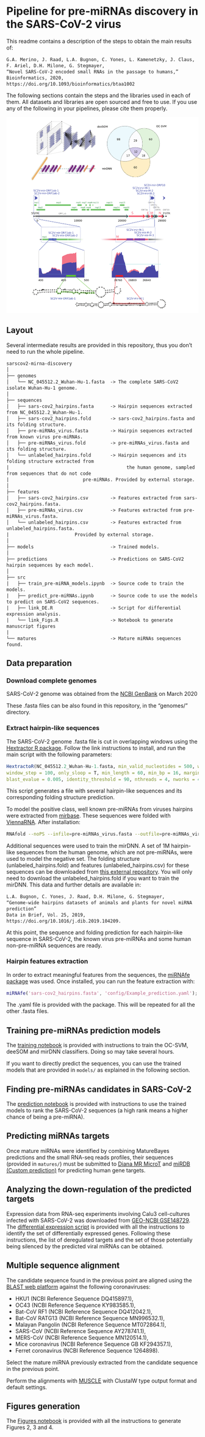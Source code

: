 # Pipeline for  pre-miRNAs discovery in the SARS-CoV-2 virus

This readme contains a description of the steps to obtain the main results of:

	G.A. Merino, J. Raad, L.A. Bugnon, C. Yones, L. Kamenetzky, J. Claus, F. Ariel, D.H. Milone, G. Stegmayer, 
	“Novel SARS-CoV-2 encoded small RNAs in the passage to humans,” Bioinformatics, 2020, 
	https://doi.org/10.1093/bioinformatics/btaa1002

The following sections contain the steps and the libraries used in each of them. All datasets and libraries are open sourced and free to use. If you use any of the following in your pipelines, please cite them properly.

![Abstract](abstract.png)

## Layout

Several intermediate results are provided in this repository, thus you don’t need to run the whole pipeline. 

```
sarscov2-mirna-discovery
│
├── genomes
│   └── NC_045512.2_Wuhan-Hu-1.fasta  -> The complete SARS-CoV2 isolate Wuhan-Hu-1 genome. 
│
├── sequences
│   ├── sars-cov2_hairpins.fasta      -> Hairpin sequences extracted from NC_045512.2_Wuhan-Hu-1.
│   ├── sars-cov2_hairpins.fold       -> sars-cov2_hairpins.fasta and its folding structure.
│   ├── pre-miRNAs_virus.fasta        -> Hairpin sequences extracted from known virus pre-miRNAs.
│   ├── pre-miRNAs_virus.fold         -> pre-miRNAs_virus.fasta and its folding structure. 
│   └── unlabeled_hairpins.fold       -> Hairpin sequences and its folding structure extracted from 
|                                           the human genome, sampled from sequences that do not code 
|   					    pre-miRNAs. Provided by external storage.
│
├── features
│   ├── sars-cov2_hairpins.csv        -> Features extracted from sars-cov2_hairpins.fasta.
│   ├── pre-miRNAs_virus.csv          -> Features extracted from pre-miRNAs_virus.fasta.
│   └── unlabeled_hairpins.csv        -> Features extracted from unlabeled_hairpins.fasta. 
|					     Provided by external storage.
│
├── models                            -> Trained models.
│
├── predictions                       -> Predictions on SARS-CoV2 hairpin sequences by each model.
│
├── src
|   ├── train_pre-miRNA_models.ipynb  -> Source code to train the models.
|   ├── predict_pre-miRNAs.ipynb      -> Source code to use the models to predict on SARS-CoV2 sequences.
|   ├── link_DE.R                     -> Script for differential expression analysis.
|   └── link_Figs.R                   -> Notebook to generate manuscript figures
|
└── matures                           -> Mature miRNAs sequences found.

```

##  Data preparation

### Download complete genomes
SARS-CoV-2 genome was obtained from the [NCBI GenBank](https://www.ncbi.nlm.nih.gov/nuccore/1798174254) on March 2020

These .fasta files can be also found in this repository, in the “genomes/” directory.

### Extract hairpin-like sequences 
The SARS-CoV-2 genome .fasta file is cut in overlapping windows using the [Hextractor R package](https://cran.r-project.org/web/packages/HextractoR/index.html). Follow the link instructions to install, and run the main script with the following parameters:    

```R
HextractoR(NC_045512.2_Wuhan-Hu-1.fasta, min_valid_nucleotides = 500, window_size = 600, 
window_step = 100, only_sloop = T, min_length = 60, min_bp = 16, margin_bp = 6, 
blast_evalue = 0.005, identity_threshold = 90, nthreads = 4, nworks = 4, filter_files = { })
```

This script generates a file with several hairpin-like sequences and its corresponding folding structure prediction. 

To model the positive class, well known pre-miRNAs from viruses hairpins were extracted from [mirbase](http://www.mirbase.org/). These sequences were 	folded with [ViennaRNA](https://www.tbi.univie.ac.at/RNA/). After installation:

```bash
RNAfold --noPS --infile=pre-miRNAs_virus.fasta --outfile=pre-miRNAs_virus.fold
```

Additional sequences were used to train the mirDNN. A set of 1M hairpin-like sequences from the human genome, which are not pre-miRNAs, were used to model the negative set. The folding structure (unlabeled_hairpins.fold) and features (unlabeled_hairpins.csv) for these sequences can be downloaded from [this external repository](https://sourceforge.net/projects/sourcesinc/files/mirdata/sequences/unlabeled.tar.gz). You will only need to download the unlabeled_hairpins.fold if you want to train the mirDNN. This data and further details are available in:

	L.A. Bugnon, C. Yones, J. Raad, D.H. Milone, G. Stegmayer, 
	“Genome-wide hairpins datasets of animals and plants for novel miRNA prediction” 
	Data in Brief, Vol. 25, 2019, https://doi.org/10.1016/j.dib.2019.104209.

At this point, the sequence and folding prediction for each hairpin-like sequence in SARS-CoV-2, the known virus pre-miRNAs and some human non-pre-miRNA sequences are ready.

### Hairpin features extraction

In order to extract meaningful features from the sequences, the [miRNAfe package](http://sourceforge.net/projects/sourcesinc/files/mirnafe/0.90/) was used. Once installed, you can run the feature extraction with:

```matlab
miRNAfe('sars-cov2_hairpins.fasta', 'config/Example_prediction.yaml');
```
The .yaml file is provided with the package. This will be repeated for all the other .fasta files. 

## Training pre-miRNAs prediction models 

The [training notebook](src/train_pre-miRNA_models.ipynb) is provided with instructions to train the OC-SVM, deeSOM and mirDNN classifiers. Doing so may take several hours. 

If you want to directly predict the sequences, you can use the trained models that are provided in `models/` as explained in the following section.

## Finding pre-miRNAs candidates in SARS-CoV-2

The [prediction notebook](src/predict_pre-miRNAs.ipynb) is provided with instructions to use the trained models to rank the SARS-CoV-2 sequences (a high rank means a higher chance of being a pre-miRNA). 

## Predicting miRNAs targets

Once mature miRNAs were identified by combining MatureBayes predictions and the small RNA-seq reads profiles, their sequences (provided in  `matures/`) must be  submitted to [Diana MR MicroT](http://diana.imis.athena-innovation.gr/DianaTools/index.php?r=mrmicrot/index) and [miRDB (Custom prediction)](http://www.mirdb.org/custom.html) for predicting human gene targets. 
   
## Analyzing the down-regulation of the predicted targets

Expression data from RNA-seq experiments involving Calu3 cell-cultures infected with SARS-CoV-2 was downloaded from [GEO-NCBI GSE148729](ftp://ftp.ncbi.nlm.nih.gov/geo/series/GSE148nnn/GSE148729/suppl/GSE148729_Calu3_polyA_series1_readcounts.tsv.gz). The [differential expression script](src/link_DE.R) is provided with all the instructions to identify the set of differentially expressed genes. Following these instructions, the list of deregulated targets and the set of those potentially being silenced by the predicted viral miRNAs can be obtained. 

## Multiple sequence alignment

The candidate sequence found in the previous point are aligned using the [BLAST web platform](https://blast.ncbi.nlm.nih.gov/Blast.cgi?PROGRAM=blastn&PAGE_TYPE=BlastSearch&LINK_LOC=blasthome) against the following coronaviruses:

- HKU1 (NCBI Reference Sequence DQ415897.1),
- OC43 (NCBI Reference Sequence KY983585.1),
- Bat-CoV RF1 (NCBI Reference Sequence DQ412042.1), 
- Bat-CoV RATG13 (NCBI Reference Sequence MN996532.1), 
- Malayan Pangolin (NCBI Reference Sequence MT072864.1), 
- SARS-CoV (NCBI Reference Sequence AY278741.1), 
- MERS-CoV (NCBI Reference Sequence MN120514.1), 
- Mice coronavirus (NCBI Reference Sequence GB KF294357.1),
- Ferret coronavirus (NCBI Reference Sequence 1264898). 

Select the mature miRNA previously extracted from the candidate sequence in the previous point.

Perform the alignments with [MUSCLE](https://www.ebi.ac.uk/Tools/msa/muscle/) with ClustalW type output format and default settings.

## Figures generation

The [Figures notebook](src/link_Figs.R) is provided with all the instructions to generate Figures 2, 3 and 4. 
 
